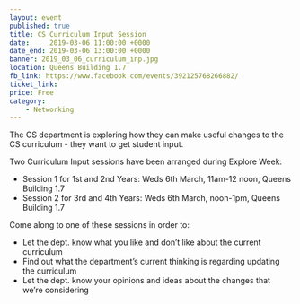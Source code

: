 ```yaml
---
layout: event
published: true
title: CS Curriculum Input Session
date:     2019-03-06 11:00:00 +0000
date_end: 2019-03-06 13:00:00 +0000 
banner: 2019_03_06_curriculum_inp.jpg
location: Queens Building 1.7
fb_link: https://www.facebook.com/events/392125768266882/
ticket_link: 
price: Free
category:
    - Networking
---
```


The CS department is exploring how they can make useful changes to the CS curriculum - they want to get student input.

Two Curriculum Input sessions have been arranged during Explore Week:
- Session 1 for 1st and 2nd Years: Weds 6th March, 11am-12 noon, Queens Building 1.7
- Session 2 for 3rd and 4th Years: Weds 6th March, noon-1pm, Queens Building 1.7

Come along to one of these sessions in order to:
- Let the dept. know what you like and don’t like about the current curriculum 
- Find out what the department’s current thinking is regarding updating the curriculum
- Let the dept. know your opinions and ideas about the changes that we’re considering
